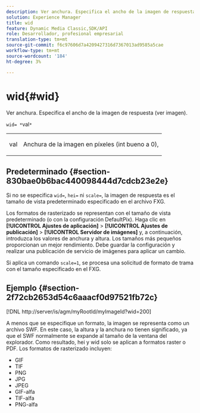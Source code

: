 ```yaml
---
description: Ver anchura. Especifica el ancho de la imagen de respuesta (ver imagen).
solution: Experience Manager
title: wid
feature: Dynamic Media Classic,SDK/API
role: Desarrollador, profesional empresarial
translation-type: tm+mt
source-git-commit: f6c97606d7a4209427316d7367013ad9585a5cae
workflow-type: tm+mt
source-wordcount: '184'
ht-degree: 3%

---
```



# wid{#wid}

Ver anchura. Especifica el ancho de la imagen de respuesta (ver imagen).

`wid= *`val`*`

<table id="simpletable_8229FEFB366F4A799C206FD3E3C601BA"> 
 <tr class="strow"> 
  <td class="stentry"> <p><span class="codeph"> <span class="varname"> val</span></span> </p> </td> 
  <td class="stentry"> <p>Anchura de la imagen en píxeles (int bueno a 0), </p></td> 
 </tr> 
</table>

## Predeterminado {#section-830bae0b6bac440098444d7cdcb23e2e}

Si no se especifica `wid=`, `hei=` ni `scale=`, la imagen de respuesta es el tamaño de vista predeterminado especificado en el archivo FXG.

Los formatos de rasterizado se representan con el tamaño de vista predeterminado (o con la configuración DefaultPix). Haga clic en **[!UICONTROL Ajustes de aplicación]** > **[!UICONTROL Ajustes de publicación]** > **[!UICONTROL Servidor de imágenes]** y, a continuación, introduzca los valores de anchura y altura. Los tamaños más pequeños proporcionan un mejor rendimiento. Debe guardar la configuración y realizar una publicación de servicio de imágenes para aplicar un cambio.

Si aplica un comando `scale=1`, se procesa una solicitud de formato de trama con el tamaño especificado en el FXG.

## Ejemplo {#section-2f72cb2653d54c6aaacf0d97521fb72c}

[!DNL http://server/is/agm/myRootId/myImageId?wid=200]

A menos que se especifique un formato, la imagen se representa como un archivo SWF. En este caso, la altura y la anchura no tienen significado, ya que el SWF normalmente se expande al tamaño de la ventana del explorador. Como resultado, hei y wid solo se aplican a formatos raster o PDF. Los formatos de rasterizado incluyen:

* GIF
* TIF
* PNG
* JPG
* JPEG
* GIF-alfa
* TIF-alfa
* PNG-alfa

